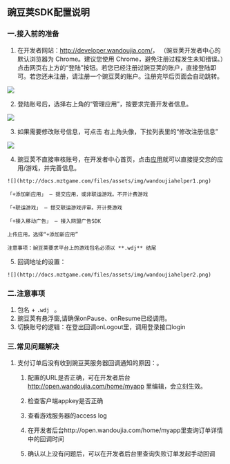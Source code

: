 
## 豌豆荚SDK配置说明

###  一.接入前的准备

  1. 在开发者网站：<http://developer.wandoujia.com/>，
  （豌豆荚开发者中心的默认浏览器为 Chrome。建议您使用 Chrome，避免注册过程发生未知错误。）点击网页右上方的“登陆”按钮。若您已经注册过豌豆荚的账户，直接登陆即可。若您还未注册，请注册一个豌豆荚的账户。注册完毕后页面会自动跳转。

   ![](http://docs.mztgame.com/files/assets/img/wdj01.png)

  2. 登陆账号后，选择右上角的“管理应用”，按要求完善开发者信息。

  ![](http://docs.mztgame.com/files/assets/img/wdj02.png)

  3. 如果需要修改账号信息，可点击 右上角头像，下拉列表里的“修改注册信息”

  ![](http://docs.mztgame.com/files/assets/img/wdj03.png)

  4. 豌豆荚不直接审核账号，在开发者中心首页，点击[应用](http://open.wandoujia.com/home/myapp)就可以直接提交您的应用/游戏，并完善信息。

    ![](http://docs.mztgame.com/files/assets/img/wandoujiahelper1.png)

    「+添加新应用」 – 提交应用，或非联运游戏。不开计费游戏

    「+联运游戏」 – 提交联运游戏评审。开计费游戏

    「+接入移动广告」 – 接入网盟广告SDK

    上传应用，选择“+添加新应用”

    注意事项：豌豆荚要求平台上的游戏包名必须以 **.wdj** 结尾

  5. 回调地址的设置：

    ![](http://docs.mztgame.com/files/assets/img/wandoujiahelper2.png)

###  二.注意事项

  1. 包名 +   `.wdj `    。
  2.  豌豆荚有悬浮窗,请确保onPause、onResume已经调用。
  3.  切换账号的逻辑：在登出回调onLogout里，调用登录接口login

### 三.常见问题解决

   1. 支付订单后没有收到豌豆荚服务器回调通知的原因：。

        1. 配置的URL是否正确，可在开发者后台<http://open.wandoujia.com/home/myapp>
             里编辑，会立刻生效。

        2. 检查客户端appkey是否正确

        3. 查看游戏服务器的access log

        4. 在开发者后台http://open.wandoujia.com/home/myapp里查询订单详情中的回调时间

        5. 确认以上没有问题后，可以在开发者后台里查询失败订单发起手动回调
